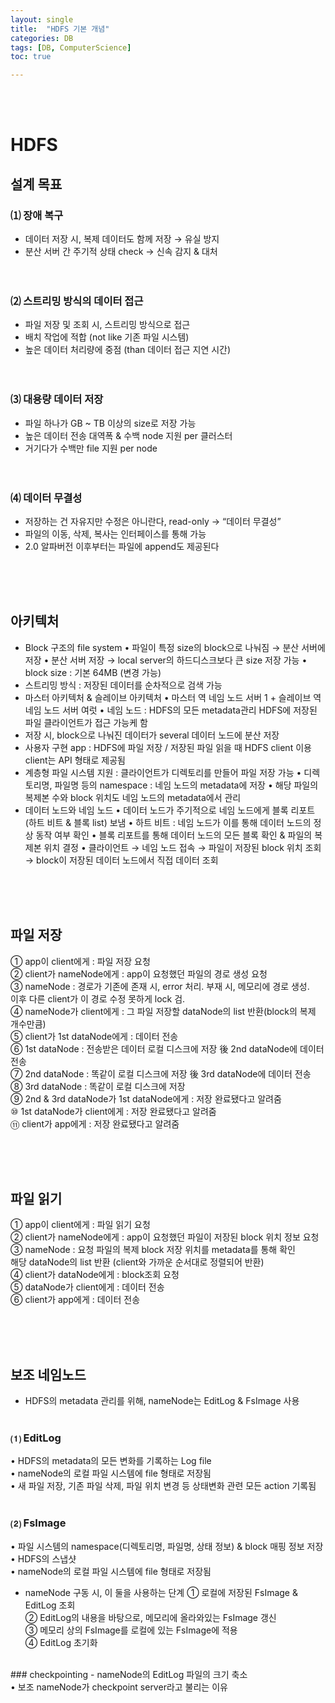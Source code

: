 ```yaml
---
layout: single
title:  "HDFS 기본 개념"
categories: DB
tags: [DB, ComputerScience]
toc: true

---
```

<br><br>
# HDFS
## 설계 목표
### ⑴ 장애 복구
 - 데이터 저장 시, 복제 데이터도 함께 저장 → 유실 방지<br>
 - 분산 서버 간 주기적 상태 check → 신속 감지 & 대처<br><br><br>

### ⑵ 스트리밍 방식의 데이터 접근
 - 파일 저장 및 조회 시, 스트리밍 방식으로 접근<br>
 - 배치 작업에 적합 (not like 기존 파일 시스템)<br>
 - 높은 데이터 처리량에 중점 (than 데이터 접근 지연 시간)<br><br><br>

### ⑶ 대용량 데이터 저장
 - 파일 하나가 GB ~ TB 이상의 size로 저장 가능<br>
 - 높은 데이터 전송 대역폭 & 수백 node 지원 per 클러스터<br>
 - 거기다가 수백만 file 지원 per node<br><br><br>
 
### ⑷ 데이터 무결성
 - 저장하는 건 자유지만 수정은 아니란다, read-only → “데이터 무결성”<br>
 - 파일의 이동, 삭제, 복사는 인터페이스를 통해 가능<br>
 - 2.0 알파버전 이후부터는 파일에 append도 제공된다

<br><br><br>
## 아키텍처
- Block 구조의 file system
 • 파일이 특정 size의 block으로 나눠짐 → 분산 서버에 저장
 • 분산 서버 저장 → local server의 하드디스크보다 큰 size 저장 가능
 • block size : 기본 64MB (변경 가능)
- 스트리밍 방식 : 저장된 데이터를 순차적으로 검색 가능
- 마스터 아키텍처 & 슬레이브 아키텍처
 • 마스터 역 네임 노드 서버 1 + 슬레이브 역 네임 노드 서버 여럿
 • 네임 노드 : HDFS의 모든 metadata관리
	       HDFS에 저장된 파일 클라이언트가 접근 가능케 함
- 저장 시, block으로 나눠진 데이터가 several 데이터 노드에 분산 저장
- 사용자 구현 app : HDFS에 파일 저장 / 저장된 파일 읽을 때 HDFS client 이용
		    client는 API 형태로 제공됨
- 계층형 파일 시스템 지원 : 클라이언트가 디렉토리를 만들어 파일 저장 가능
 • 디렉토리명, 파일명 등의 namespace : 네임 노드의 metadata에 저장
 • 해당 파일의 복제본 수와 block 위치도 네임 노드의 metadata에서 관리
- 데이터 노드와 네임 노드
 • 데이터 노드가 주기적으로 네임 노드에게 블록 리포트(하트 비트 & 블록 list) 보냄
 • 하트 비트 : 네임 노드가 이를 통해 데이터 노드의 정상 동작 여부 확인
 • 블록 리포트를 통해 데이터 노드의 모든 블록 확인 & 파일의 복제본 위치 결정
 • 클라이언트 → 네임 노드 접속 → 파일이 저장된 block 위치 조회
   → block이 저장된 데이터 노드에서 직접 데이터 조회
   
<br><br><br>
## 파일 저장
① app이 client에게 : 파일 저장 요청<br>
② client가 nameNode에게 : app이 요청했던 파일의 경로 생성 요청<br>
③ nameNode : 경로가 기존에 존재 시, error 처리. 부재 시, 메모리에 경로 생성.<br>
		이후 다른 client가 이 경로 수정 못하게 lock 검.<br>
④ nameNode가 client에게 : 그 파일 저장할 dataNode의 list 반환(block의 복제 개수만큼)<br>
⑤ client가 1st dataNode에게 : 데이터 전송<br>
⑥ 1st dataNode : 전송받은 데이터 로컬 디스크에 저장 後 2nd dataNode에 데이터 전송<br>
⑦ 2nd dataNode : 똑같이 로컬 디스크에 저장 後 3rd dataNode에 데이터 전송<br>
⑧ 3rd dataNode : 똑같이 로컬 디스크에 저장<br>
⑨ 2nd & 3rd dataNode가 1st dataNode에게 : 저장 완료됐다고 알려줌<br>
⑩ 1st dataNode가 client에게 : 저장 완료됐다고 알려줌<br>
⑪ client가 app에게 : 저장 완료됐다고 알려줌<br>

<br><br><br>
## 파일 읽기
① app이 client에게 : 파일 읽기 요청<br>
② client가 nameNode에게 : app이 요청했던 파일이 저장된 block 위치 정보 요청<br>
③ nameNode : 요청 파일의 복제 block 저장 위치를 metadata를 통해 확인<br>
		해당 dataNode의 list 반환 (client와 가까운 순서대로 정렬되어 반환)<br>
④ client가 dataNode에게 : block조회 요청<br>
⑤ dataNode가 client에게 : 데이터 전송<br>
⑥ client가 app에게 : 데이터 전송<br>

<br><br><br>
## 보조 네임노드
- HDFS의 metadata 관리를 위해, nameNode는 EditLog & FsImage 사용
<br><br>
### ⑴ EditLog
 • HDFS의 metadata의 모든 변화를 기록하는 Log file<br>
 • nameNode의 로컬 파일 시스템에 file 형태로 저장됨<br>
 • 새 파일 저장, 기존 파일 삭제, 파일 위치 변경 등 상태변화 관련 모든 action 기록됨
 <br><br>
### ⑵ FsImage
 • 파일 시스템의 namespace(디렉토리명, 파일명, 상태 정보) & block 매핑 정보 저장<br>
 • HDFS의 스냅샷<br>
 • nameNode의 로컬 파일 시스템에 file 형태로 저장됨<br>

- nameNode 구동 시, 이 둘을 사용하는 단계
① 로컬에 저장된 FsImage & EditLog 조회<br>
② EditLog의 내용을 바탕으로, 메모리에 올라와있는 FsImage 갱신<br>
③ 메모리 상의 FsImage를 로컬에 있는 FsImage에 적용<br>
④ EditLog 초기화<br>
<br>
### checkpointing
- nameNode의 EditLog 파일의 크기 축소<br>
 • 보조 nameNode가 checkpoint server라고 불리는 이유
